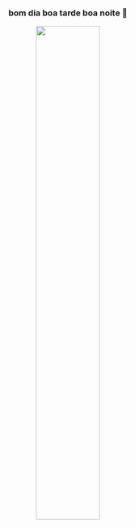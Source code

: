 ### <p align="center"> bom dia boa tarde boa noite 🐧 </p>

<p align="center" width="100%">
    <img width="50%" src="https://i.pinimg.com/originals/a3/74/c1/a374c1b21d2883be0162e72f17fd5622.gif">
</p>
